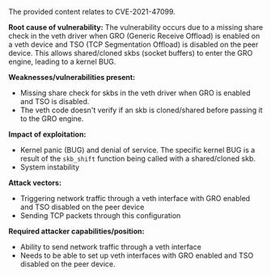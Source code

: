 The provided content relates to CVE-2021-47099.

**Root cause of vulnerability:**
The vulnerability occurs due to a missing share check in the veth driver when GRO (Generic Receive Offload) is enabled on a veth device and TSO (TCP Segmentation Offload) is disabled on the peer device.  This allows shared/cloned skbs (socket buffers) to enter the GRO engine, leading to a kernel BUG.

**Weaknesses/vulnerabilities present:**
- Missing share check for skbs in the veth driver when GRO is enabled and TSO is disabled.
-  The veth code doesn't verify if an skb is cloned/shared before passing it to the GRO engine.

**Impact of exploitation:**
- Kernel panic (BUG) and denial of service. The specific kernel BUG is a result of the `skb_shift` function being called with a shared/cloned skb.
- System instability

**Attack vectors:**
- Triggering network traffic through a veth interface with GRO enabled and TSO disabled on the peer device
- Sending TCP packets through this configuration

**Required attacker capabilities/position:**
- Ability to send network traffic through a veth interface
- Needs to be able to set up veth interfaces with GRO enabled and TSO disabled on the peer device.